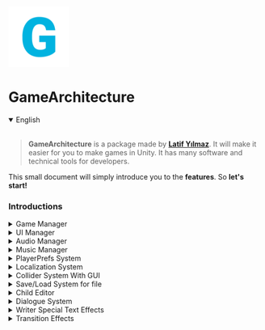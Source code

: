 <div stlye="margin: 0 auto;">
  <img src="https://raw.githubusercontent.com/LatifY/GameArchitecture/main/Assets/GameArchitecture/Sprites/Icons/garc_icon.png", width=120>
</div>

# GameArchitecture
<details open>
  <summary>English</summary>
  <br>
  
  > **GameArchitecture** is a package made by **[Latif Yılmaz](https://latifyilmaz.com)**. It will make it easier for you to make games in Unity. It has many software and technical tools for developers.

This small document will simply introduce you to the **features**. So **let's start!**

### Introductions

<details>
<summary>Game Manager</summary>
<br>
  
> It is the game control center in general. Adjustments such as language, recording, features that should be present in each scene are made. Tag name is "GameManager".
  
### GameManager

> Keeps properties such as what state the game is in (Menu, In Game, Battle, Market, Paused etc.) 
> It has optional [Don't Destroy](https://docs.unity3d.com/ScriptReference/Object.DontDestroyOnLoad.html) feature. 
> It is also used for scene transitions.
  
### GameEditor

> Allows you to manage some adjustments of the game. Such as adding, deleting, changing a new language or adding, deleting, checking [PlayerPrefs](https://docs.unity3d.com/ScriptReference/PlayerPrefs.html). 
  
> It does not require you to write additional code as it shows them by providing an easy interface.

</details>

<details>
  <summary>UI Manager</summary>
  <br>
  
  > Adjustments of UI Elements are made with this script. For example, opening a menu or updating the character's score in a text etc. It is located in the [Canvas panel](https://docs.unity3d.com/2020.1/Documentation/Manual/UICanvas.html).
  
> Tag name is "UIManager".

</details>

<details>
  <summary>Audio Manager</summary>
  <br>
  
  > Sounds are kept under this object with the [AudioSource](https://docs.unity3d.com/2020.1/Documentation/Manual/class-AudioSource.html) component. To play these sounds, it is sufficient to call the given key or index to the method. 
  
> Tag name is "AudioManager". 
> It has optional [Don't Destroy](https://docs.unity3d.com/ScriptReference/Object.DontDestroyOnLoad.html) feature. 
  
</details>

<details>
  <summary>Music Manager</summary>
  <br>
  
  > Musics are set under this script. Again sounds are added as well. [Don't Destroy](https://docs.unity3d.com/ScriptReference/Object.DontDestroyOnLoad.html) is also available so it doesn't get lost on scene change.
  
</details>

<details>
  <summary>PlayerPrefs System</summary>
  <br>
  
  > You can edit PlayerPrefs keys and values from GameManager (Object) > Game Editor (Script). It allows you to get easy saves in 3 data types. It has not relevant to GameArchitecture Save system.
  
</details>

<details>
  <summary>Localization System</summary>
  <br>
  
  > GameArchitecture allows you to support your game in the language you want. For this, you can create or delete the languages you want via GameManager (Object) > GameEditor (Script). 
  
  > You can also set the language instantly if you are going to change it for the editor. It is enough to write the texts you will write for languages in the .txt file in Resources folder. 
  
  > You can write your texts by specifying a key and get texts specific to whichever language you are using with MultiLang.GetTranslation("key").
  
</details>

<details>
  <summary>Collider System With GUI</summary>
  <br>
  
  > Adding the Collider and Collision system with GameArchitecture is simple. You can create more dynamic structure by controlling events with Collider for Trigger or Collision.
  
**Collider Type**
  > Trigger: Trigger doesn't impede physical movement and it is generally used to perform events according to the movements of a player or any object for the specified area. It appears red on the [GUI](https://docs.unity3d.com/ScriptReference/GUI.html). For example, by putting this where the character needs to win the game, you can use Trigger to show the events that will happen when it gets there.
  
  > Collision: It inhibits physical movement. It appears blue on the [GUI](https://docs.unity3d.com/ScriptReference/GUI.html). It is usually used as an obstacle but can be used to summon events such as Trigger. For example, if the character has started to push the box, it can be used to bring animation.

**Tags** 
  > If you want your collider to be effective for specific tags, you can add it to the enter tags section in the component. If left blank, it applies to all tags.
  
**Collider Events**
  > Enter: It is generally used for **Trigger** type. Calls the specified function if an object is entered into it.
  
  > Exit: The logic is the same with **Enter**. It only calls the specified function when an object exits from the area.
  
  > Stay: Stay is called once per physics update for every Collider other that is touching the trigger.
  
**Destroy Collider** 
  > It is recommended to use for trigger type. If any of the specified event types run, the collider object is deleted from the game scene. For example, when the player collects coins, it disappears.
    
  
</details>

<details>
  <summary>Save/Load System for file</summary>
  <br>
  
> It is used to perform saving operations on the file. It is used with the SaveManager object.
  
> Set Variables you want to save into Data Script. And simply save or load with Save Handler.
  
> It saves the data under Assets/Saves. To change save settings, simply change the **SAVE_FOLDER** variable in **SaveSystem** script.
  
> Tag name is "SaveManager"
  
  
</details>
<details>
  <summary>Child Editor</summary>
  <br>
  
  > You can use this component to make mass changes to the sub-objects of any object in the game scene.

- You can change the visibility of child objects in the game scene.
- You can open and close the components of child objects by typing component name as text.
  
</details>
  
<details>
  <summary>Dialogue System</summary>
  <br>
  
  > GameArchitecture has a ready-made dialog system. Include features such as sound by letter or word, special texts, waiting, passing, language support (etc.) Designs are also readily available. You can change it if you want.
  
  > You can edit the "Writer" script by creating boxes in the Dialogue object (prefab). You have to type the sentence directly in the sentence inputs or the key in the language .txt files (Resources folder). If the key is found, it will show according to the file. After event checks whether it will continue other dialogue box or not. You can also call up various events during the dialogue by adding different events.
  
</details>

<details>
  <summary>Writer Special Text Effects</summary>
  <br>
  
  > You can provide customizations for the texts by providing specific tags into Language file. For example; <shake>Hello</shake> makes the text shake.
  
  ### Wobbly
  
  > It makes the text wave like a flag. For example; <wobbly>Hello Player!</wobbly>
  
  ### Shake
  
  > It makes the text feel like an earthquake is happening. For example; <shake>Wooww, What's happening!</shake>
  
  ### Jelly
  
  > It gives a gel-like animation to the text. For example; <jelly>Eww, that's disgusting!</jelly>
  
  ### Sprites
  
  > It allows the use of various emojis. You can find the emoji code list [here](https://learn.unity.com/tutorial/textmesh-pro-sprite-assets). For example; <sprite=6> (😂)
  
  ### Colors
  
  > You can also easily change the colors of the texts. It also works with other tags. For example; <shake>It looks <color=red>DANGEROUS!</color><shake>

</details>

<details>
  <summary>Transition Effects</summary>
  <br>
  
  > There are many transition effect animations in GamerArchitecture. These can be used for scene transitions. When the "LoadScene" function in GameManager is used, it automatically uses the transition effect in the scene before and after. In order for these effects to stand on top of other UI elements, it is necessary to put the UI (Canvas) object at the bottom. Tag name is "Transition"
  
 </details>

</details>
